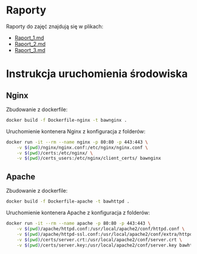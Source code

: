# Raporty

Raporty do zajęć znajdują się w plikach:
 - [Raport_1.md](../Raport_1.md)
 - [Raport_2.md](../Raport_2.md)
 - [Raport_3.md](../Raport_3.md)

# Instrukcja uruchomienia środowiska

## Nginx

Zbudowanie z dockerfile:

```bash
docker build -f Dockerfile-nginx -t bawnginx .
```

Uruchomienie kontenera Nginx z konfiguracja z folderów:

```bash
docker run -it --rm --name nginx -p 80:80 -p 443:443 \
    -v $(pwd)/nginx/nginx.conf:/etc/nginx/nginx.conf \
    -v $(pwd)/certs:/etc/nginx/ \
    -v $(pwd)/certs_users:/etc/nginx/client_certs/ bawnginx
```

## Apache

Zbudowanie z dockerfile:

```bash
docker build -f Dockerfile-apache -t bawhttpd .
```

Uruchomienie kontenera Apache z konfiguracja z folderów:

```bash
docker run -it --rm --name apache -p 80:80 -p 443:443 \
    -v $(pwd)/apache/httpd.conf:/usr/local/apache2/conf/httpd.conf \
    -v $(pwd)/apache/httpd-ssl.conf:/usr/local/apache2/conf/extra/httpd-ssl.conf \
    -v $(pwd)/certs/server.crt:/usr/local/apache2/conf/server.crt \
    -v $(pwd)/certs/server.key:/usr/local/apache2/conf/server.key bawhttpd
```